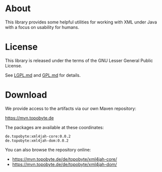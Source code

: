 # About

This library provides some helpful utilities for working with XML under
Java with a focus on usability for humans.

# License

This library is released under the terms of the GNU Lesser General Public
License.

See [LGPL.md](LGPL.md) and [GPL.md](GPL.md) for details.

# Download

We provide access to the artifacts via our own Maven repository:

<https://mvn.topobyte.de>

The packages are available at these coordinates:

    de.topobyte:xml4jah-core:0.0.2
    de.topobyte:xml4jah-dom:0.0.2

You can also browse the repository online:

* <https://mvn.topobyte.de/de/topobyte/xml4jah-core/>
* <https://mvn.topobyte.de/de/topobyte/xml4jah-dom/>
